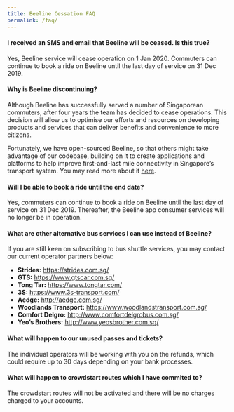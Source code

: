 ```yaml
---
title: Beeline Cessation FAQ
permalink: /faq/
---
```


#### **I received an SMS and email that Beeline will be ceased. Is this true?**
Yes, Beeline service will cease operation on 1 Jan 2020. Commuters can continue to book a ride on Beeline until the last day of service on 31 Dec 2019.
 
#### **Why is Beeline discontinuing?**

Although Beeline has successfully served a number of Singaporean commuters, after four years the team has decided to cease operations. This decision will allow us to optimise our efforts and resources on developing products and services that can deliver benefits and convenience to more citizens. 

Fortunately, we have open-sourced Beeline, so that others might take advantage of our codebase, building on it to create applications and platforms to help improve first-and-last mile connectivity in Singapore’s transport system. You may read more about it [here](https://blog.data.gov.sg/open-sourcing-beeline-8da9cfde9936). 

#### **Will I be able to book a ride until the end date?**
Yes, commuters can continue to book a ride on Beeline until the last day of service on 31 Dec 2019. Thereafter, the Beeline app consumer services will no longer be in operation.

#### **What are other alternative bus services I can use instead of Beeline?**

If you are still keen on subscribing to bus shuttle services, you may contact our current operator partners below: 
- **Strides:** https://strides.com.sg/
- **GTS:** https://www.gtscar.com.sg/
- **Tong Tar:** https://www.tongtar.com/
- **3S:** https://www.3s-transport.com/
- **Aedge:** http://aedge.com.sg/
- **Woodlands Transport:** https://www.woodlandstransport.com.sg/
- **Comfort Delgro:** http://www.comfortdelgrobus.com.sg/
- **Yeo’s Brothers:** http://www.yeosbrother.com.sg/
 
#### **What will happen to our unused passes and tickets?**

The individual operators will be working with you on the refunds, which could require up to 30 days depending on your bank processes.

#### **What will happen to crowdstart routes which I have commited to?**

The crowdstart routes will not be activated and there will be no charges charged to your accounts. 



